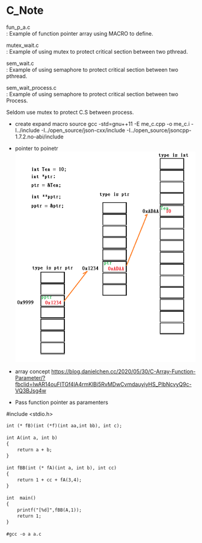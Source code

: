 # C_Note

fun_p_a.c          
: Example of function pointer array using MACRO to define. 

mutex_wait.c       
: Example of using mutex to protect critical section between two pthread.

sem_wait.c         
: Example of using semaphore to protect critical section between two pthread.  

sem_wait_process.c         
: Example of using semaphore to protect critical section between two Process.   

Seldom use mutex to protect C.S between process.

* create expand macro source
gcc -std=gnu++11 -E me_c.cpp  -o me_c.i -I../include -I../open_source/json-cxx/include -I../open_source/jsoncpp-1.7.2.no-abi/include

* pointer to poinetr
![Screenshot](pointer_to_pointer.png) 

* array concept
https://blog.danielchen.cc/2020/05/30/C-Array-Function-Parameter/?fbclid=IwAR14ouFITGf4lA4rmKlBi5RvMDwCvmdauyiyHS_PlbNcvyQ9c-VQ3BJsg4w

* Pass function pointer as paramenters

#include <stdio.h>

    int (* fB)(int (*f)(int aa,int bb), int c);

    int A(int a, int b)
    {
        return a + b;
    }

    int fBB(int (* fA)(int a, int b), int cc)
    {
        return 1 + cc + fA(3,4);
    }

    int  main()
    {
        printf("[%d]",fBB(A,1));
        return 1;
    }

    #gcc -o a a.c
